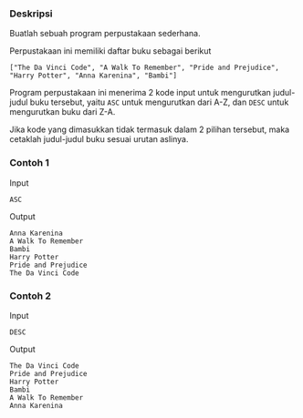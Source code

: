 ### Deskripsi
Buatlah sebuah program perpustakaan sederhana.

Perpustakaan ini memiliki daftar buku sebagai berikut

```
["The Da Vinci Code", "A Walk To Remember", "Pride and Prejudice", "Harry Potter", "Anna Karenina", "Bambi"]
```

Program perpustakaan ini menerima 2 kode input untuk mengurutkan judul-judul buku tersebut, yaitu `ASC` untuk mengurutkan dari A-Z, dan `DESC` untuk mengurutkan buku dari Z-A.

Jika kode yang dimasukkan tidak termasuk dalam 2 pilihan tersebut, maka cetaklah judul-judul buku sesuai urutan aslinya.


### Contoh 1
Input
```
ASC
```
Output
```
Anna Karenina
A Walk To Remember
Bambi
Harry Potter
Pride and Prejudice
The Da Vinci Code
```



### Contoh 2
Input
```
DESC
```
Output
```
The Da Vinci Code
Pride and Prejudice
Harry Potter
Bambi
A Walk To Remember
Anna Karenina
```